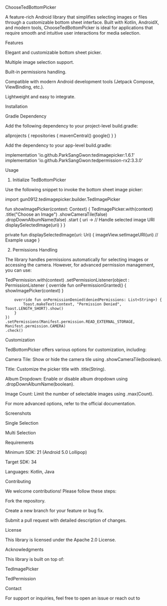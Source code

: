 ChooseTedBottomPicker

A feature-rich Android library that simplifies selecting images or files through a customizable bottom sheet interface. Built with Kotlin, AndroidX, and modern tools, ChooseTedBottomPicker is ideal for applications that require smooth and intuitive user interactions for media selection.

Features

Elegant and customizable bottom sheet picker.

Multiple image selection support.

Built-in permissions handling.

Compatible with modern Android development tools (Jetpack Compose, ViewBinding, etc.).

Lightweight and easy to integrate.

Installation

Gradle Dependency

Add the following dependency to your project-level build.gradle:

allprojects {
    repositories {
        mavenCentral()
        google()
    }
}

Add the dependency to your app-level build.gradle:

implementation 'io.github.ParkSangGwon:tedimagepicker:1.6.1'
implementation 'io.github.ParkSangGwon:tedpermission-rx2:3.3.0'

Usage

1. Initialize TedBottomPicker

Use the following snippet to invoke the bottom sheet image picker:

import gun0912.tedimagepicker.builder.TedImagePicker

fun showImagePicker(context: Context) {
    TedImagePicker.with(context)
        .title("Choose an Image")
        .showCameraTile(false)
        .dropDownAlbumName(false)
        .start { uri ->
            // Handle selected image URI
            displaySelectedImage(uri)
        }
}

private fun displaySelectedImage(uri: Uri) {
    imageView.setImageURI(uri) // Example usage
}

2. Permissions Handling

The library handles permissions automatically for selecting images or accessing the camera. However, for advanced permission management, you can use:

TedPermission.with(context)
    .setPermissionListener(object : PermissionListener {
        override fun onPermissionGranted() {
            showImagePicker(context)
        }

        override fun onPermissionDenied(deniedPermissions: List<String>) {
            Toast.makeText(context, "Permission Denied", Toast.LENGTH_SHORT).show()
        }
    })
    .setPermissions(Manifest.permission.READ_EXTERNAL_STORAGE, Manifest.permission.CAMERA)
    .check()

Customization

TedBottomPicker offers various options for customization, including:

Camera Tile: Show or hide the camera tile using .showCameraTile(boolean).

Title: Customize the picker title with .title(String).

Album Dropdown: Enable or disable album dropdown using .dropDownAlbumName(boolean).

Image Count: Limit the number of selectable images using .max(Count).

For more advanced options, refer to the official documentation.

Screenshots

Single Selection

Multi Selection





Requirements

Minimum SDK: 21 (Android 5.0 Lollipop)

Target SDK: 34

Languages: Kotlin, Java

Contributing

We welcome contributions! Please follow these steps:

Fork the repository.

Create a new branch for your feature or bug fix.

Submit a pull request with detailed description of changes.

License

This library is licensed under the Apache 2.0 License.

Acknowledgments

This library is built on top of:

TedImagePicker

TedPermission

Contact

For support or inquiries, feel free to open an issue or reach out to
